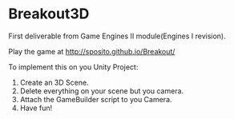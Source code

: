 # Breakout3D
First deliverable from Game Engines II module(Engines I revision).

Play the game at http://sposito.github.io/Breakout/

To implement this on you Unity Project:

1. Create an 3D Scene.
2. Delete everything on your scene but you camera.
3. Attach the GameBuilder script to you Camera.
4. Have fun!
